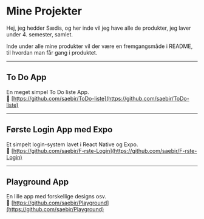 # Mine Projekter

Hej, jeg hedder Sædis, og her inde vil jeg have alle de produkter, jeg laver under 4. semester, samlet.

Inde under alle mine produkter vil der være en fremgangsmåde i README, til hvordan man får gang i produktet. 

---

##  To Do App  
En meget simpel To Do liste App.  
🔗 [https://github.com/saebir/ToDo-liste](https://github.com/saebir/ToDo-liste)

---

##  Første Login App med Expo  
Et simpelt login-system lavet i React Native og Expo.  
🔗 [https://github.com/saebir/F-rste-Login](https://github.com/saebir/F-rste-Login)

---

##  Playground App
En lille app med forskellige designs osv.  
🔗 [https://github.com/saebir/Playground](https://github.com/saebir/Playground)
